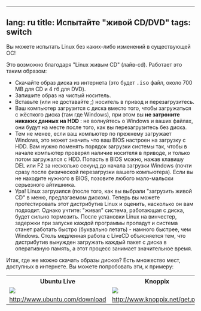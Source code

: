 

---
lang: ru
title: Испытайте "живой CD/DVD"
tags: switch
---

Вы можете испытать Linux без каких-либо изменений в существующей ОС!

Это возможно благодаря "Linux живым CD" (лайв-cd). Работает это таким образом:

<ul>

<li>Скачайте образ диска из интернета (это будет <tt>.iso</tt> 
файл, около 700 MB для CD и 4 гб для DVD). </li>

<li>Запишите образ на чистый носитель.</li>

<li>Вставьте (или не доставайте ;) носитель в привод и перезагрузитесь.</li>

<li>Ваш компьютер загрузится с диска вместо того, чтобы загружаться с жёсткого
диска (там где Windows), при этом вы <b>не затроните никаких данных на HDD</b> : 
не волнуйтесь о Windows и ваших файлах, они будут на месте после того, как
вы перезагрузитесь без диска. </li>

<li>Тем не менее, если ваш компьютер по прежнему загружает Windows, 
это может значить что ваш BIOS настроен на загрузку с HDD. Вам нужно
поменять порядок загрузки системы так, чтобы в начале компьютер проверял
наличие носителя в приводе, и только потом загружался с HDD. Попасть
в BIOS можно, нажав клавишу DEL или F2 за несколько секунд до начала 
загрузки Windows (почти сразу после физической перезагрузки вашего компьютера).
Если вы не находите нужного в BIOS, позовите любого мало-мальски серьезного
айтишника.</li>

<li>Ура! Linux загрузился (после того, как вы выбрали "загрузить живой CD" в
меню, предлагаемом диском). Теперь вы можете протестировать этот дистрибутив
Linux и оценить, насколько он вам подходит. Однако учтите: "живая" система, 
работающая с диска, будет сильно тормозить. После установки Linux на винчестер,
задержки при запуске каждой программы пропадут и система станет работать быстро
(буквально летать) - намного быстрее, чем Windows. Столь медленная работа с LiveCD
объясняется тем, что дистрибутив вынужден загружать каждый пакет с диска в оперативную
память, а этот процесс занимает значительное время. 
</li>

</ul>

Итак, где же можно скачать образы дисков? Есть множество мест, доступных в 
интернете. Вы можете попробовать эти, к примеру:

<table cols="2">
<tr>
<th>Ubuntu Live</th>
<th>Knoppix</th>
</tr>

<tr>
<td><a href="Images/ubuntu.png"><img src="Images/ubuntu_thumbnail.png" /></a></td>
<td><a href="Images/knoppix.png"><img src="Images/knoppix_thumbnail.png" /></a></td>
</tr>

<tr>
<td><a 
href="http://www.ubuntu.com/download">http://www.ubuntu.com/download</a></td>
<td><a 
href="http://www.knoppix.net/get.php">http://www.knoppix.net/get.php</a></td>
</tr>

</table>

